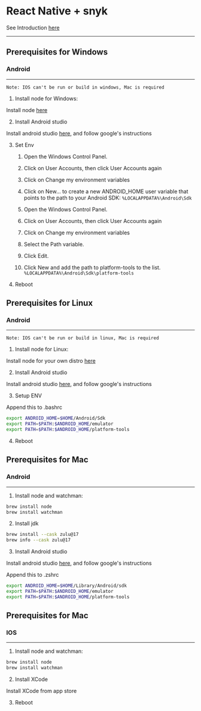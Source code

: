 # React Native + snyk

See Introduction [here](./INTRO.md)

<hr>

## Prerequisites for Windows

### Android

<hr>

    Note: IOS can't be run or build in windows, Mac is required

1. Install node for Windows:

Install node [here](https://nodejs.org/en)

2. Install Android studio

Install android studio [here](https://developer.android.com/studio/index.html), and follow google's instructions

3. Set Env

   1. Open the Windows Control Panel.
   2. Click on User Accounts, then click User Accounts again
   3. Click on Change my environment variables
   4. Click on New... to create a new ANDROID_HOME user variable that points to the path to your Android SDK: `%LOCALAPPDATA%\Android\Sdk`

   5. Open the Windows Control Panel.
   6. Click on User Accounts, then click User Accounts again
   7. Click on Change my environment variables
   8. Select the Path variable.
   9. Click Edit.
   10. Click New and add the path to platform-tools to the list. `%LOCALAPPDATA%\Android\Sdk\platform-tools`

4. Reboot

## Prerequisites for Linux

### Android

<hr>

    Note: IOS can't be run or build in linux, Mac is required

1. Install node for Linux:

Install node for your own distro [here](https://nodejs.org/en/download/package-manager/)

2. Install Android studio

Install android studio [here](https://developer.android.com/studio/index.html), and follow google's instructions

3. Setup ENV

Append this to .bashrc

```bash
export ANDROID_HOME=$HOME/Android/Sdk
export PATH=$PATH:$ANDROID_HOME/emulator
export PATH=$PATH:$ANDROID_HOME/platform-tools
```

4. Reboot

## Prerequisites for Mac

### Android

<hr>

1. Install node and watchman:

```bash
brew install node
brew install watchman
```

2. Install jdk

```bash
brew install --cask zulu@17
brew info --cask zulu@17
```

3. Install Android studio

Install android studio [here](https://developer.android.com/studio/index.html), and follow google's instructions

Append this to .zshrc

```bash
export ANDROID_HOME=$HOME/Library/Android/sdk
export PATH=$PATH:$ANDROID_HOME/emulator
export PATH=$PATH:$ANDROID_HOME/platform-tools
```

## Prerequisites for Mac

### IOS

<hr>

1. Install node and watchman:

```bash
brew install node
brew install watchman
```

2. Install XCode

Install XCode from app store

3. Reboot